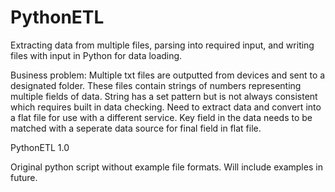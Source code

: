 # PythonETL
Extracting data from multiple files, parsing into required input, and writing files with input in Python for data loading.

Business problem: Multiple txt files are outputted from devices and sent to a designated folder. These files contain strings of numbers representing multiple fields of data. String has a set pattern but is not always consistent which requires built in data checking. Need to extract data and convert into a flat file for use with a different service. Key field in the data needs to be matched with a seperate data source for final field in flat file. 

PythonETL 1.0

Original python script without example file formats. Will include examples in future.
